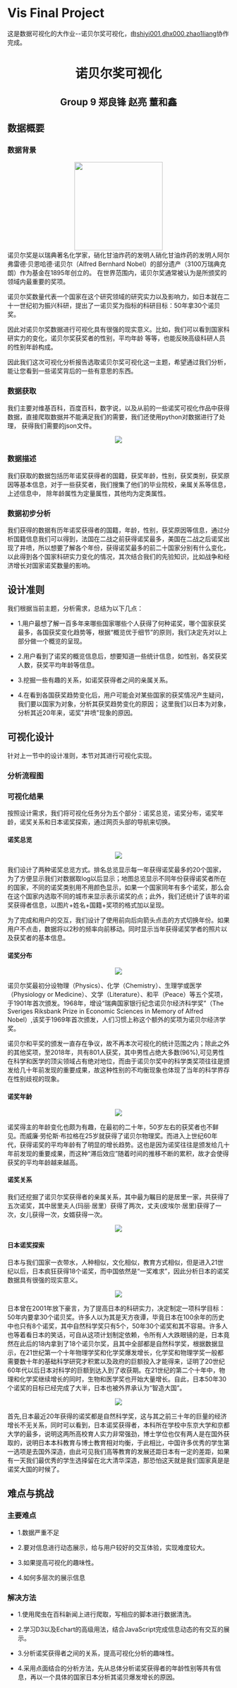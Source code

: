 # Vis Final Project
这是数据可视化的大作业--诺贝尔奖可视化，由[shiyi001](https://github.com/shiyi001),[dhx000](https://github.com/dhx000),[zhao1liang](https://github.com/zhao1iang)协作完成。

# <center>诺贝尔奖可视化</center> 
## <center>Group 9 郑良锋 赵亮 董和鑫</center>
## 数据概要
### 数据背景
<center>
	<img src="report/nobel.jpg" height="200" width="200" >
</center>
诺贝尔奖是以瑞典著名化学家，硝化甘油炸药的发明人硝化甘油炸药的发明人阿尔弗雷德·贝恩哈德·诺贝尔（Alfred Bernhard Nobel）的部分遗产（3100万瑞典克朗）作为基金在1895年创立的。 在世界范围内，诺贝尔奖通常被认为是所颁奖的领域内最重要的奖项。 

诺贝尔奖数量代表一个国家在这个研究领域的研究实力以及影响力，如日本就在二十一世纪初为振兴科研，提出了一诺贝奖为指标的科研目标：50年拿30个诺贝奖。

因此对诺贝尔奖数据进行可视化具有很强的现实意义。比如，我们可以看到国家科研实力的变化，诺贝尔奖获奖者的性别，平均年龄
等等，也能反映高级科研人员的性别年龄构成。

因此我们这次可视化分析报告选取诺贝尔奖可视化这一主题，希望通过我们分析，能让您看到一些诺奖背后的一些有意思的东西。

### 数据获取

我们主要对维基百科，百度百科，数字说，以及从前的一些诺奖可视化作品中获得数据，直接爬取数据并不能满足我们的需要，我们还使用python对数据进行了处理，
获得我们需要的json文件。
<center>
	<img src="report/from.png"  >
</center>

### 数据描述

我们获取的数据包括历年诺奖获得者的国籍，获奖年龄，性别，获奖类别，获奖原因等基本信息，对于一些获奖者，我们搜集了他们的毕业院校，亲属关系等信息，上述信息中，
除年龄属性为定量属性，其他均为定类属性。

### 数据初步分析
我们获得的数据有历年诺奖获得者的国籍，年龄，性别，获奖原因等信息，通过分析国籍信息我们可以得到，法国在二战之前获得诺奖最多，美国在二战之后诺奖出现了井喷，所以想要了解各个年份，获得诺奖最多的前二十国家分别有什么变化，以此得到各个国家科研实力变化的情况，其次结合我们的先验知识，比如战争和经济增长对国家诺奖数量的影响。

## 设计准则
我们根据当前主题，分析需求，总结为以下几点：

- 1.用户最想了解一百多年来哪些国家哪些个人获得了何种诺奖，哪个国家获奖最多，各国获奖变化趋势等，根据“概览优于细节”的原则，我们决定先对以上部分做一个概览的呈现。

- 2.用户看到了诺奖的概览信息后，想要知道一些统计信息，如性别，各奖获奖人数，获奖平均年龄等信息。

- 3.挖掘一些有趣的关系，如诺奖获得者之间的亲属关系。

- 4.在看到各国获奖趋势变化后，用户可能会对某些国家的获奖情况产生疑问，我们要以国家为对象，分析其获奖趋势变化的原因；
这里我们以日本为对象，分析其近20年来，诺奖"井喷"现象的原因。

## 可视化设计
针对上一节中的设计准则，本节对其进行可视化实现。

### 分析流程图

### 可视化结果

按照设计需求，我们将可视化任务分为五个部分：诺奖总览，诺奖分布，诺奖年龄，诺奖关系和日本诺奖探索，通过网页头部的导航来切换。

#### 诺奖总览
<center>
<img src="report/guide.png"  >
</center>

我们设计了两种诺奖总览方式。排名总览显示每一年获得诺奖最多的20个国家，为了方便显示我们对数据取log以后显示；地图总览显示不同年份获得诺奖者所在的国家，不同的诺奖类别用不用颜色显示，如果一个国家同年有多个诺奖，那么会在这个国家内选取不同的城市来显示表示诺奖的点；此外，我们还统计了该年的诺奖获得者信息，以图片+姓名+国籍+奖项的格式加以呈现。

为了完成和用户的交互，我们设计了使用前向后向箭头点击的方式切换年份。如果用户不点击，数据将以2秒的频率向前移动。同时显示当年获得诺奖学者的照片以及获奖者的基本信息。

#### 诺奖分布

<center>
<img src="report/dis1.png"  >
</center>

诺贝尔奖最初分设物理（Physics）、化学（Chemistry）、生理学或医学（Physiology or Medicine）、文学（Literature）、和平（Peace）等五个奖项，于1901年首次颁发。1968年，增设“瑞典国家银行纪念诺贝尔经济科学奖”（The Sveriges Riksbank Prize in Economic Sciences in Memory of Alfred Nobel）,该奖于1969年首次颁发，人们习惯上称这个额外的奖项为诺贝尔经济学奖。

诺贝尔和平奖的颁发一直存在争议，故不再本次可视化的统计范围之内；除此之外的其他奖项，至2018年，共有801人获奖，其中男性占绝大多数(96%),可见男性在科学和医学的顶尖领域占有绝对地位，而由于诺贝尔奖中的科学类奖项往往是颁发给几十年前发现的重要成果，故这种性别的不均衡现象也体现了当年的科学界存在性别歧视的现象。

#### 诺奖年龄

<center>
<img src="report/dis2.png"  >
</center>

诺奖得主的年龄变化也颇为有趣，在最初的二十年，50岁左右的获奖者也不鲜见。而威廉·劳伦斯·布拉格在25岁就获得了诺贝尔物理奖。而进入上世纪60年代，获得诺奖的平均年龄有了明显的增长趋势。这也是因为诺奖往往是颁发给几十年前发现的重要成果，而这种“滞后效应”随着时间的推移不断的累积，故才会使得获奖的平均年龄越来越高。

#### 诺奖关系

我们还挖掘了诺贝尔奖获得者的亲属关系，其中最为瞩目的是居里一家，共获得了五次诺奖，其中居里夫人(玛丽·居里）获得了两次，丈夫(皮埃尔·居里)获得了一次，女儿获得一次，女婿获得一次。

<center>
<img src="report/relate.png"  >
</center>

#### 日本诺奖探索

日本与我们国家一衣带水，人种相似，文化相似，教育方式相似，但是进入21世纪以后，日本疯狂获得18个诺奖，而中国依然是“一奖难求”，因此分析日本的诺奖数据具有很强的现实意义。

<center>
<img src="report/japan1.png"  >
</center>

日本曾在2001年放下豪言，为了提高日本的科研实力，决定制定一项科学目标：50年内要拿30个诺贝奖。许多人以为其是天方夜谭，毕竟日本在100余年的历史中也只有8个诺奖，其中自然科学奖只有5个，50年30个诺奖和其不容易。许多人也等着看日本的笑话，可自从这项计划制定依赖，令所有人大跌眼镜的是，日本竟然在此后的18内拿到了18个诺贝尔奖，且其中全部都是自然科学奖，根据数据显示，在21世纪第一个十年物理学奖和化学奖爆发增长，化学奖和物理学奖一般都需要数十年的基础科学研究才积累以及政府的巨额投入才能得来，证明了20世纪60年代以后日本对科学的巨额到达入到了收获期。在21世纪的第二个十年中，物理和化学奖继续增长的同时，生物和医学奖也开始大量增长。自此，日本50年30个诺奖的目标已经完成了大半，日本也被外界承认为“智造大国”。

<center>
<img src="report/japan2.png"  >
</center>

首先,日本最近20年获得的诺奖都是自然科学奖，这与其之前三十年的巨量的经济增长不无关系，同时可以看到，日本诺奖获得者，本科所在学校中东京大学和京都大学的最多，说明这两所高校育人实力非常强劲，博士学位也仅有两人是在国外获取的，说明日本本科教育与博士教育相对均衡，于此相比，中国许多优秀的学生第一选项是去国外深造，由此可见我们高等教育的发展还距日本有一定的差距，如果有一天我们最优秀的学生选择留在北大清华深造，那恐怕这天就是我们国家真是是诺奖大国的时候了。

## 难点与挑战

### 主要难点
- 1.数据严重不足

- 2.要对信息进行动态展示，给与用户较好的交互体验，实现难度较大。

- 3.如果提高可视化的趣味性。

- 4.如何多层次的展示信息

### 解决方法

- 1.使用爬虫在百科新闻上进行爬取，写相应的脚本进行数据清洗。

- 2.学习D3以及Echart的高级用法，结合JavaScript完成信息动态的有交互的展示。

- 3.分析诺奖获得者之间的关系，提高可视化分析的趣味性。

- 4.采用点面结合的分析方法，先从总体分析诺奖获得者的年龄性别等共有信息，再以一个具体的国家日本分析其诺贝爆发增长的原因。
